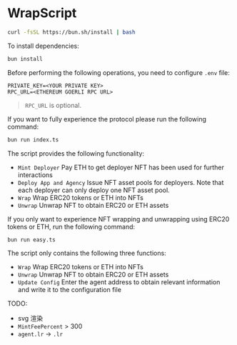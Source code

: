 # WrapScript

```bash
curl -fsSL https://bun.sh/install | bash
```

To install dependencies:

```bash
bun install
```

Before performing the following operations, you need to configure `.env` file:

```
PRIVATE_KEY=<YOUR PRIVATE KEY>
RPC_URL=<ETHEREUM GOERLI RPC URL>
```

> `RPC_URL` is optional.

If you want to fully experience the protocol please run the following command:

```bash
bun run index.ts
```

The script provides the following functionality:

- `Mint Deployer` Pay ETH to get deployer NFT has been used for further interactions
- `Deploy App and Agency` Issue NFT asset pools for deployers. Note that each deployer can only deploy one NFT asset pool.
- `Wrap` Wrap ERC20 tokens or ETH into NFTs
- `Unwrap` Unwrap NFT to obtain ERC20 or ETH assets

If you only want to experience NFT wrapping and unwrapping using ERC20 tokens or ETH, run the following command:

```bash
bun run easy.ts
```

The script only contains the following three functions:

- `Wrap` Wrap ERC20 tokens or ETH into NFTs
- `Unwrap` Unwrap NFT to obtain ERC20 or ETH assets
- `Update Config` Enter the agent address to obtain relevant information and write it to the configuration file

TODO:
- svg 渲染
- `MintFeePercent` > 300
- `agent.lr` -> `.lr`